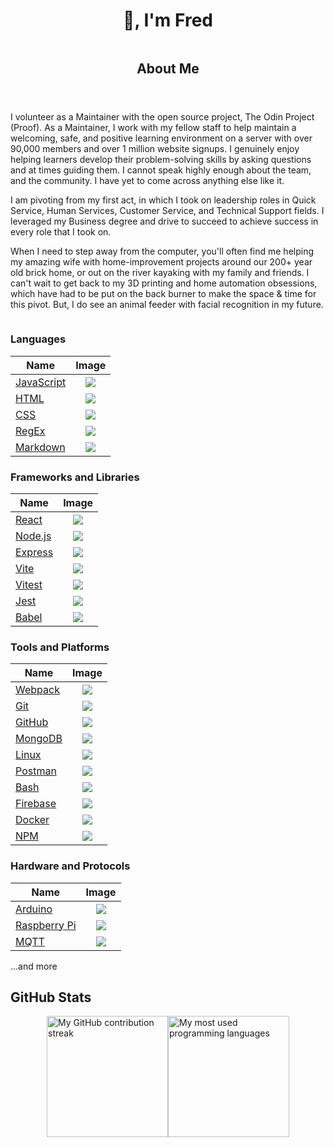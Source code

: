 
  <h1 style='text-align: center;'>👋, I'm Fred</h1>

<main>
  <section style='display: flex; flex-direction: column; justify-content: center;'>
    <article>
      <header>
        <h2>About Me</h2>
      </header>
      <p>I volunteer as a Maintainer with the open source project, <a href='https://www.theodinproject.com' target="_blank" style='text-decoration: none;'>The Odin Project</a> (<a href='https://www.theodinproject.com/team' target="_blank" style='text-decoration: none;'>Proof</a>). As a Maintainer, I work with my fellow staff to help maintain a welcoming, safe, and positive learning environment on a server with over 90,000 members and over 1 million website signups. I genuinely enjoy helping learners develop their problem-solving skills by asking questions and at times guiding them. I cannot speak highly enough about the team, and the community. I have yet to come across anything else like it.</p>
      <p>I am pivoting from my first act, in which I took on leadership roles in Quick Service, Human Services, Customer Service, and Technical Support fields. I leveraged my Business degree and drive to succeed to achieve success in every role that I took on.</p>
      <p> When I need to step away from the computer, you'll often find me helping my amazing wife with home-improvement projects around our 200+ year old brick home, or out on the river kayaking with my family and friends. I can't wait to get back to my 3D printing and <a href="https://home-assistant.io" target="_blank" style='text-decoration: none;'>home automation</a> obsessions, which have had to be put on the back burner to make the space & time for this pivot. But, I do see an animal feeder with facial recognition in my future.</p>
    </article>
  </section>
  <div>
     
### Languages
| Name          | Image                                                      |
|---------------|:----------------------------------------------------------:|
| [JavaScript](https://developer.mozilla.org/en-US/docs/Web/javascript) | <img src="https://skillicons.dev/icons?i=javascript" class="icon" /> |
| [HTML](https://developer.mozilla.org/en-US/docs/Web/HTML)               | <img src="https://skillicons.dev/icons?i=html" class="icon" />       |
| [CSS](https://developer.mozilla.org/en-US/docs/Web/CSS)                 | <img src="https://skillicons.dev/icons?i=css" class="icon" />        |
| [RegEx](https://developer.mozilla.org/en-US/docs/Web/JavaScript/Guide/Regular_expressions) | <img src="https://skillicons.dev/icons?i=regex" class="icon" /> |
| [Markdown](https://en.wikipedia.org/wiki/Markdown)                       | <img src="https://skillicons.dev/icons?i=md" class="icon" />         |

### Frameworks and Libraries
| Name      | Image                                                  |
|-----------|:------------------------------------------------------:|
| [React](https://react.dev/)                                   | <img src="https://skillicons.dev/icons?i=react" class="icon" />   |
| [Node.js](https://nodejs.org)                                  | <img src="https://skillicons.dev/icons?i=nodejs" class="icon" />  |
| [Express](https://expressjs.org)                               | <img src="https://skillicons.dev/icons?i=express" class="icon" /> |
| [Vite](https://vitejs.dev)                                     | <img src="https://skillicons.dev/icons?i=vite" class="icon" />    |
| [Vitest](https://vitest.dev/)                                  | <img src="https://skillicons.dev/icons?i=vitest" class="icon" />  |
| [Jest](https://jestjs.io/)                                     | <img src="https://skillicons.dev/icons?i=jest" class="icon" />    |
| [Babel](https://www.yarnpkg.com/)                              | <img src="https://skillicons.dev/icons?i=babel" class="icon" />   |

### Tools and Platforms
| Name        | Image                                                      |
|-------------|:----------------------------------------------------------:|
| [Webpack](https://webpack.js.org)                                | <img src="https://skillicons.dev/icons?i=webpack" class="icon" />   |
| [Git](https://git-scm.com/)                                      | <img src="https://skillicons.dev/icons?i=git" class="icon" />        |
| [GitHub](https://github.com)                                     | <img src="https://skillicons.dev/icons?i=github" class="icon" />     |
| [MongoDB](https://www.mongodb.com)                               | <img src="https://skillicons.dev/icons?i=mongodb" class="icon" />    |
| [Linux](https://www.linuxfoundation.org/)                         | <img src="https://skillicons.dev/icons?i=linux" class="icon" />      |
| [Postman](https://www.postman.com)                               | <img src="https://skillicons.dev/icons?i=postman" class="icon" />    |
| [Bash](https://www.gnu.org/software/bash/)                       | <img src="https://skillicons.dev/icons?i=bash" class="icon" />       |
| [Firebase](https://firebase.google.com/)                         | <img src="https://skillicons.dev/icons?i=firebase" class="icon" />   |
| [Docker](https://www.docker.com/)                                | <img src="https://skillicons.dev/icons?i=docker" class="icon" />     |
| [NPM](https://www.npmjs.com/)                                    | <img src="https://skillicons.dev/icons?i=npm" class="icon" />        |

### Hardware and Protocols
| Name            | Image                                                          |
|-----------------|:--------------------------------------------------------------:|
| [Arduino](https://www.arduino.cc/)                                | <img src="https://skillicons.dev/icons?i=arduino" class="icon" />     |
| [Raspberry Pi](https://www.raspberrypi.org)                       | <img src="https://skillicons.dev/icons?i=raspberrypi" class="icon" /> |
| [MQTT](https://mqtt.org)                                          | <img src="https://skillicons.dev/icons?i=rabbitmq" class="icon" />    |
 
 ...and more    
</div>
  
  </div>
</main>
<footer>
  <section class='stats'>
    <h2>GitHub Stats</h2>
    <div style='display: flex; flex-wrap: wrap; justify-content: center;'>
      <img src="https://github-readme-streak-stats.herokuapp.com/?user=justwavethings&" alt="My GitHub contribution streak" height='194px'/>
      <img src="https://github-readme-stats.vercel.app/api/top-langs?username=justwavethings&show_icons=true&locale=en&layout=compact" alt="My most used programming languages" height='194px'/>
    </div>
  </section>
</footer>
